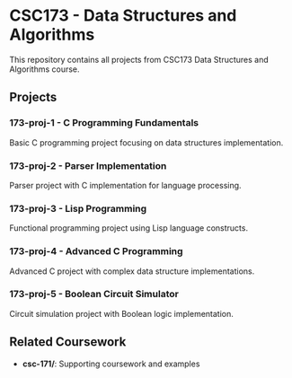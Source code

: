 # CSC173 - Data Structures and Algorithms

This repository contains all projects from CSC173 Data Structures and Algorithms course.

## Projects

### 173-proj-1 - C Programming Fundamentals
Basic C programming project focusing on data structures implementation.

### 173-proj-2 - Parser Implementation  
Parser project with C implementation for language processing.

### 173-proj-3 - Lisp Programming
Functional programming project using Lisp language constructs.

### 173-proj-4 - Advanced C Programming
Advanced C project with complex data structure implementations.

### 173-proj-5 - Boolean Circuit Simulator
Circuit simulation project with Boolean logic implementation.

## Related Coursework
- **csc-171/**: Supporting coursework and examples
